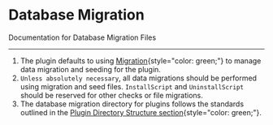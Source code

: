 # Database Migration

Documentation for Database Migration Files

---

1. The plugin defaults to using [Migration](https://hyperf.wiki/3.1/#/zh-cn/db/migration){style="color: green;"} to manage data migration and seeding for the plugin.  
2. `Unless absolutely necessary`, all data migrations should be performed using migration and seed files. `InstallScript` and `UninstallScript` should be reserved for other checks or file migrations.  
3. The database migration directory for plugins follows the standards outlined in the [Plugin Directory Structure section](../structure.md){style="color: green;"}.